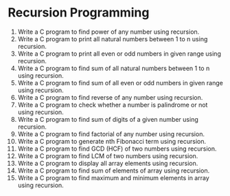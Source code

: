 # Recursion Programming

1. Write a C program to find power of any number using recursion.
2. Write a C program to print all natural numbers between 1 to n using recursion.
3. Write a C program to print all even or odd numbers in given range using recursion.
4. Write a C program to find sum of all natural numbers between 1 to n using recursion.
5. Write a C program to find sum of all even or odd numbers in given range using recursion.
6. Write a C program to find reverse of any number using recursion.
7. Write a C program to check whether a number is palindrome or not using recursion.
8. Write a C program to find sum of digits of a given number using recursion.
9. Write a C program to find factorial of any number using recursion.
10. Write a C program to generate nth Fibonacci term using recursion.
11. Write a C program to find GCD (HCF) of two numbers using recursion.
12. Write a C program to find LCM of two numbers using recursion.
13. Write a C program to display all array elements using recursion.
14. Write a C program to find sum of elements of array using recursion.
15. Write a C program to find maximum and minimum elements in array using recursion.
